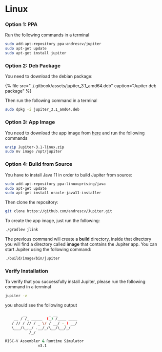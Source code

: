 # Linux

### Option 1: PPA

Run the following commands in a terminal

```bash
sudo add-apt-repository ppa:andrescv/jupiter
sudo apt-get update
sudo apt-get install jupiter
```

### Option 2: Deb Package

You need to download the debian package:

{% file src="../.gitbook/assets/jupiter\_3.1\_amd64.deb" caption="Jupiter deb package" %}

Then run the following command in a terminal

```bash
sudo dpkg -i jupiter_3.1_amd64.deb
```

### Option 3: App Image

You need to download the app image from [here](https://github.com/andrescv/Jupiter/releases/download/v3.1/Jupiter-3.1-linux.zip) and run the following commands

```bash
unzip Jupiter-3.1-linux.zip
sudo mv image /opt/jupiter
```

### Option 4: Build from Source

You have to install Java 11 in order to build Jupiter from source:

```bash
sudo add-apt-repository ppa:linuxuprising/java
sudo apt-get update
sudo apt-get install oracle-java11-installer
```

Then clone the repository:

```bash
git clone https://github.com/andrescv/Jupiter.git
```

To create the app image, just run the following:

```bash
./gradlew jlink
```

The previous command will create a **build** directory, inside that directory you will find a directory called **image** that contains the Jupiter app. You can start Jupiter using the following command:

```bash
./build/image/bin/jupiter
```

### Verify Installation

To verify that you successfully install Jupiter, please run the following command in a terminal

```bash
jupiter -v
```

you should see the following output

```bash
        __          _ __         
    __ / /_ _____  (_) /____ ____
   / // / // / _ \/ / __/ -_) __/
   \___/\_,_/ .__/_/\__/\__/_/
           /_/                   

RISC-V Assembler & Runtime Simulator
               v3.1
```



